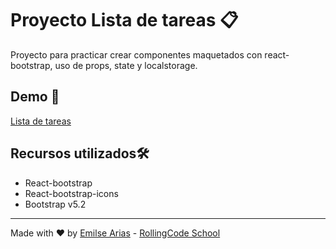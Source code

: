 # Proyecto Lista de tareas 📋​​

Proyecto para practicar crear componentes maquetados con react-bootstrap, uso de props, state y localstorage.

## Demo ​📱​

[Lista de tareas](https://rollingcodeschool.github.io/task-list/)

## Recursos utilizados ​🛠️​

- React-bootstrap
- React-bootstrap-icons
- Bootstrap v5.2

___

Made with ❤️ by [Emilse Arias](https://github.com/earias08) - [RollingCode School](https://rollingcodeschool.com/)